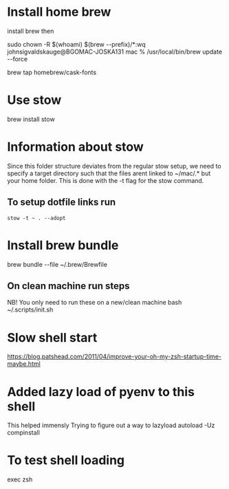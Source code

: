 # Install home brew

install brew then

sudo chown -R $(whoami) $(brew --prefix)/*:wq
johnsigvaldskauge@BGOMAC-JOSKA131 mac % /usr/local/bin/brew update --force 

brew tap homebrew/cask-fonts 

# Use stow
brew install stow

# Information about stow
Since this folder structure deviates from the regular stow setup, we need to specify a target directory such that the files arent linked to ~/mac/.* but your home folder.
This is done with the -t flag for the stow command.

## To setup dotfile links run

```
stow -t ~ . --adopt
```


# Install brew bundle
brew bundle --file ~/.brew/Brewfile


## On clean machine run steps

NB! You only need to run these on a new/clean machine
bash ~/.scripts/init.sh

# Slow shell start
https://blog.patshead.com/2011/04/improve-your-oh-my-zsh-startup-time-maybe.html

# Added lazy load of pyenv to this shell
This helped immensly
Trying to figure out a way to lazyload  autoload -Uz compinstall

# To test shell loading
exec zsh
